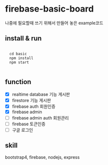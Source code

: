 # firebase-basic-board
나중에 필요할때 쓰기 위해서 만들어 놓은 example코드

## install & run
<pre>
<code>
  cd basic
  npm install 
  npm start
</code>
</pre>

## function
- [x] realtime database 기능 게시판
- [x] firestore 기능 게시판
- [x] firebase auth 회원인증
- [x] firebase admin
- [ ] firebase admin auth 회원관리
- [ ] firebase 토큰인증
- [ ] 구글 로그인

## skill
bootstrap4, firebase, nodejs, express
